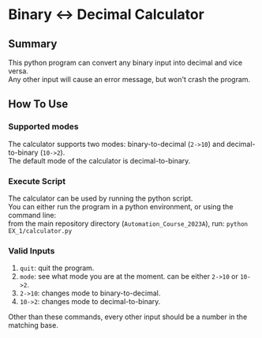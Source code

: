 # Binary <-> Decimal Calculator

## Summary
This python program can convert any binary input into decimal and vice versa.  
Any other input will cause an error message, but won't crash the program.  

## How To Use
### Supported modes
The calculator supports two modes: binary-to-decimal (`2->10`) and decimal-to-binary (`10->2`).  
The default mode of the calculator is decimal-to-binary.  


### Execute Script
The calculator can be used by running the python script.  
You can either run the program in a python environment, or using the command line:  
from the main repository directory (`Automation_Course_2023A`), run: `python EX_1/calculator.py`


### Valid Inputs
1. `quit`: quit the program.
2. `mode`: see what mode you are at the moment. can be either `2->10` or `10->2`.
3. `2->10`: changes mode to binary-to-decimal.
4. `10->2`: changes mode to decimal-to-binary.

Other than these commands, every other input should be a number in the matching base.